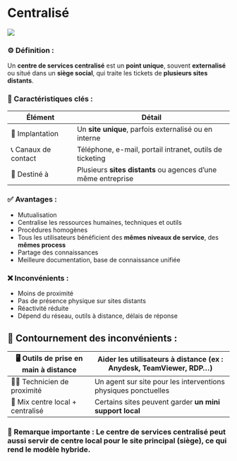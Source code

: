 # Centralisé

![](../../../media/Cours-Intro-ITIL4-V2-Centralisé-image1.png)

### **⚙️ Définition :**

Un **centre de services centralisé** est un **point unique**, souvent **externalisé** ou situé dans un **siège social**, qui traite les tickets de **plusieurs sites distants**.



### **🧠 Caractéristiques clés :**

| **Élément** | **Détail** |
|--|--|
| 📍 Implantation | Un **site unique**, parfois externalisé ou en interne |
| 📞 Canaux de contact | Téléphone, e-mail, portail intranet, outils de ticketing |
| 📡 Destiné à | Plusieurs **sites distants** ou agences d’une même entreprise |

### **✅ Avantages :** 
- Mutualisation
- Centralise les ressources humaines, techniques et outils
- Procédures homogènes
- Tous les utilisateurs bénéficient des **mêmes niveaux de service**, des **mêmes process**
- Partage des connaissances
- Meilleure documentation, base de connaissance unifiée



### **❌ Inconvénients :** 
- Moins de proximité
- Pas de présence physique sur sites distants
- Réactivité réduite
- Dépend du réseau, outils à distance, délais de réponse



## **🔧 Contournement des inconvénients :**

| 🖥️ Outils de prise en main à distance | Aider les utilisateurs à distance (ex : Anydesk, TeamViewer, RDP…) |
|--|--|
| 👨‍🔧 Technicien de proximité | Un agent sur site pour les interventions physiques ponctuelles |
| 🧩 Mix centre local + centralisé | Certains sites peuvent garder **un mini support local** |



### **🧩 Remarque importante :** Le **centre de services centralisé** peut **aussi servir de centre local** pour le **site principal** (siège), ce qui rend le modèle **hybride**.


